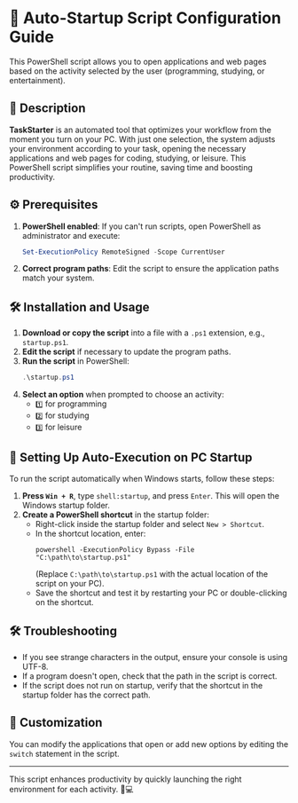 # 🚀 Auto-Startup Script Configuration Guide  

This PowerShell script allows you to open applications and web pages based on the activity selected by the user (programming, studying, or entertainment).  

## 📌 Description  

**TaskStarter** is an automated tool that optimizes your workflow from the moment you turn on your PC. With just one selection, the system adjusts your environment according to your task, opening the necessary applications and web pages for coding, studying, or leisure. This PowerShell script simplifies your routine, saving time and boosting productivity.  

## ⚙️ Prerequisites  

1. **PowerShell enabled**: If you can't run scripts, open PowerShell as administrator and execute:  
   ```powershell
   Set-ExecutionPolicy RemoteSigned -Scope CurrentUser
   ```
2. **Correct program paths**: Edit the script to ensure the application paths match your system.  

## 🛠️ Installation and Usage  

1. **Download or copy the script** into a file with a `.ps1` extension, e.g., `startup.ps1`.  
2. **Edit the script** if necessary to update the program paths.  
3. **Run the script** in PowerShell:  
   ```powershell
   .\startup.ps1
   ```
4. **Select an option** when prompted to choose an activity:  
   - `1️⃣` for programming  
   - `2️⃣` for studying  
   - `3️⃣` for leisure  

## 🔄 Setting Up Auto-Execution on PC Startup  

To run the script automatically when Windows starts, follow these steps:  

1. **Press `Win + R`**, type `shell:startup`, and press `Enter`. This will open the Windows startup folder.  
2. **Create a PowerShell shortcut** in the startup folder:  
   - Right-click inside the startup folder and select `New > Shortcut`.  
   - In the shortcut location, enter:  
     ```
     powershell -ExecutionPolicy Bypass -File "C:\path\to\startup.ps1"
     ```
     (Replace `C:\path\to\startup.ps1` with the actual location of the script on your PC).  
   - Save the shortcut and test it by restarting your PC or double-clicking on the shortcut.  

## 🛠 Troubleshooting  

- If you see strange characters in the output, ensure your console is using UTF-8.  
- If a program doesn't open, check that the path in the script is correct.  
- If the script does not run on startup, verify that the shortcut in the startup folder has the correct path.  

## 🎨 Customization  

You can modify the applications that open or add new options by editing the `switch` statement in the script.  

---

This script enhances productivity by quickly launching the right environment for each activity. 🚀💻  

